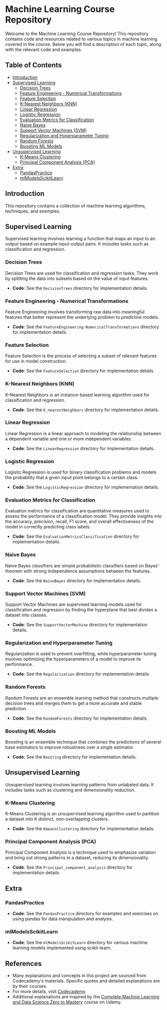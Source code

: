 # Machine Learning Course Repository

Welcome to the Machine Learning Course Repository! This repository contains code and resources related to various topics in machine learning covered in the course. Below you will find a description of each topic, along with the relevant code and examples.

## Table of Contents

- [Introduction](#introduction)
- [Supervised Learning](#supervised-learning)
  - [Decision Trees](#decision-trees)
  - [Feature Engineering - Numerical Transformations](#feature-engineering---numerical-transformations)
  - [Feature Selection](#feature-selection)
  - [K-Nearest Neighbors (KNN)](#k-nearest-neighbors-knn)
  - [Linear Regression](#linear-regression)
  - [Logistic Regression](#logistic-regression)
  - [Evaluation Metrics for Classification](#evaluation-metrics-for-classification)
  - [Naive Bayes](#naive-bayes)
  - [Support Vector Machines (SVM)](#support-vector-machines-svm)
  - [Regularization and Hyperparameter Tuning](#regularization-and-hyperparameter-tuning)
  - [Random Forests](#random-forests)
  - [Boosting ML Models](#boosting-ml-models)
- [Unsupervised Learning](#unsupervised-learning)
  - [K-Means Clustering](#k-means-clustering)
  - [Principal Component Analysis (PCA)](#principal-component-analysis-pca)
- [Extra](#extra)
  - [PandasPractice](#pandaspractice)
  - [mlModelsScikitLearn](#mlmodelsscikitlearn)

## Introduction

This repository contains a collection of machine learning algorithms, techniques, and examples. 

## Supervised Learning

Supervised learning involves learning a function that maps an input to an output based on example input-output pairs. It includes tasks such as classification and regression.

### Decision Trees

Decision Trees are used for classification and regression tasks. They work by splitting the data into subsets based on the value of input features.

- **Code**: See the `DecisionTrees` directory for implementation details.

### Feature Engineering - Numerical Transformations

Feature Engineering involves transforming raw data into meaningful features that better represent the underlying problem to predictive models.

- **Code**: See the `FeatureEngineering-NumericalTransformations` directory for implementation details.

### Feature Selection

Feature Selection is the process of selecting a subset of relevant features for use in model construction.

- **Code**: See the `FeatureSelection` directory for implementation details.

### K-Nearest Neighbors (KNN)

K-Nearest Neighbors is an instance-based learning algorithm used for classification and regression.

- **Code**: See the `K_nearestNeighbors` directory for implementation details.

### Linear Regression

Linear Regression is a linear approach to modeling the relationship between a dependent variable and one or more independent variables.

- **Code**: See the `LinearRegression` directory for implementation details.

### Logistic Regression

Logistic Regression is used for binary classification problems and models the probability that a given input point belongs to a certain class.

- **Code**: See the `LogisticRegression` directory for implementation details.

### Evaluation Metrics for Classification

Evaluation metrics for classification are quantitative measures used to assess the performance of a classification model. They provide insights into the accuracy, precision, recall, F1 score, and overall effectiveness of the model in correctly predicting class labels.

- **Code**: See the `EvaluationMetricsClassification` directory for implementation details.

### Naive Bayes

Naive Bayes classifiers are simple probabilistic classifiers based on Bayes' theorem with strong independence assumptions between the features.

- **Code**: See the `NaiveBayes` directory for implementation details.

### Support Vector Machines (SVM)

Support Vector Machines are supervised learning models used for classification and regression by finding the hyperplane that best divides a dataset into classes.

- **Code**: See the `SupportVectorMachine` directory for implementation details.

### Regularization and Hyperparameter Tuning

Regularization is used to prevent overfitting, while hyperparameter tuning involves optimizing the hyperparameters of a model to improve its performance.

- **Code**: See the `Regularization` directory for implementation details.

### Random Forests

Random Forests are an ensemble learning method that constructs multiple decision trees and merges them to get a more accurate and stable prediction.

- **Code**: See the `RandomForests` directory for implementation details.

### Boosting ML Models

Boosting is an ensemble technique that combines the predictions of several base estimators to improve robustness over a single estimator.

- **Code**: See the `Boosting` directory for implementation details.

## Unsupervised Learning

Unsupervised learning involves learning patterns from unlabeled data. It includes tasks such as clustering and dimensionality reduction.

### K-Means Clustering

K-Means Clustering is an unsupervised learning algorithm used to partition a dataset into K distinct, non-overlapping clusters.

- **Code**: See the `KmeansClustering` directory for implementation details.

### Principal Component Analysis (PCA)

Principal Component Analysis is a technique used to emphasize variation and bring out strong patterns in a dataset, reducing its dimensionality.

- **Code**: See the `Principal_component_analysis` directory for implementation details.

## Extra

### PandasPractice

- **Code**: See the `PandasPractice` directory for examples and exercises on using pandas for data manipulation and analysis.

### mlModelsScikitLearn

- **Code**: See the `mlModelsScikitLearn` directory for various machine learning models implemented using scikit-learn.

## References
- Many explanations and concepts in this project are sourced from Codecademy's materials. Specific quotes and detailed explanations are by their courses.
- For more details, visit [Codecademy](https://www.codecademy.com/).
- Additional explanations are inspired by the [Complete Machine Learning and Data Science Zero to Mastery](https://www.udemy.com/course/complete-machine-learning-and-data-science-zero-to-mastery/?couponCode=ST19MT61724) course on Udemy.
